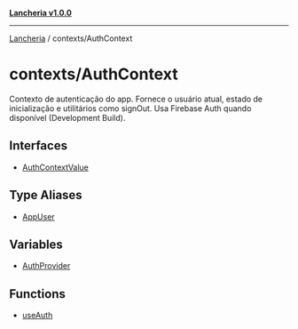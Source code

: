 [**Lancheria v1.0.0**](../../README.md)

***

[Lancheria](../../README.md) / contexts/AuthContext

# contexts/AuthContext

Contexto de autenticação do app. Fornece o usuário atual, estado de inicialização
e utilitários como signOut. Usa Firebase Auth quando disponível (Development Build).

## Interfaces

- [AuthContextValue](interfaces/AuthContextValue.md)

## Type Aliases

- [AppUser](type-aliases/AppUser.md)

## Variables

- [AuthProvider](variables/AuthProvider.md)

## Functions

- [useAuth](functions/useAuth.md)
